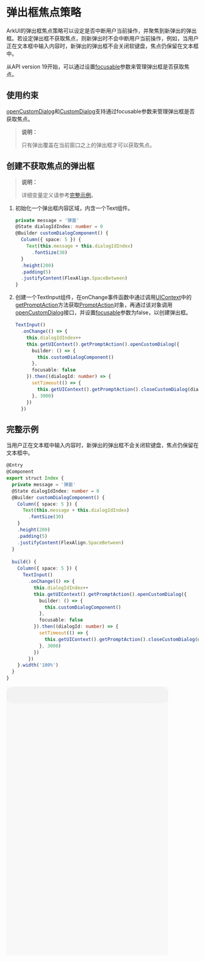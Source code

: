 # 弹出框焦点策略
ArkUI的弹出框焦点策略可以设定是否中断用户当前操作，并聚焦到新弹出的弹出框。若设定弹出框不获取焦点，则新弹出时不会中断用户当前操作，例如，当用户正在文本框中输入内容时，新弹出的弹出框不会关闭软键盘，焦点仍保留在文本框中。

从API version 19开始，可以通过设置[focusable](../reference/apis-arkui/js-apis-promptAction.md#basedialogoptions11)参数来管理弹出框是否获取焦点。

## 使用约束

[openCustomDialog](arkts-uicontext-custom-dialog.md)和[CustomDialog](arkts-common-components-custom-dialog.md)支持通过focusable参数来管理弹出框是否获取焦点。

> **说明：**
> 
> 只有弹出覆盖在当前窗口之上的弹出框才可以获取焦点。

## 创建不获取焦点的弹出框

> **说明：**
> 
> 详细变量定义请参考[完整示例](#完整示例)。

1. 初始化一个弹出框内容区域，内含一个Text组件。

   ```ts
   private message = '弹窗'
   @State dialogIdIndex: number = 0
   @Builder customDialogComponent() {
     Column({ space: 5 }) {
       Text(this.message + this.dialogIdIndex)
         .fontSize(30)
     }
     .height(200)
     .padding(5)
     .justifyContent(FlexAlign.SpaceBetween)
   }
   ```

2. 创建一个TextInput组件，在onChange事件函数中通过调用[UIContext](../reference/apis-arkui/js-apis-arkui-UIContext.md#uicontext)中的[getPromptAction](../reference/apis-arkui/js-apis-arkui-UIContext.md#getpromptaction)方法获取[PromptAction](../reference/apis-arkui/js-apis-arkui-UIContext.md#promptaction)对象，再通过该对象调用[openCustomDialog](../reference/apis-arkui/js-apis-arkui-UIContext.md#opencustomdialog12)接口，并设置[focusable](../reference/apis-arkui/js-apis-promptAction.md#basedialogoptions11)参数为false，以创建弹出框。

   ```ts
   TextInput()
     .onChange(() => {
       this.dialogIdIndex++
       this.getUIContext().getPromptAction().openCustomDialog({
         builder: () => {
           this.customDialogComponent()
         },
         focusable: false
       }).then((dialogId: number) => {
         setTimeout(() => {
           this.getUIContext().getPromptAction().closeCustomDialog(dialogId);
         }, 3000)
       })
     })
   ```

## 完整示例

当用户正在文本框中输入内容时，新弹出的弹出框不会关闭软键盘，焦点仍保留在文本框中。

  ```ts
  @Entry
  @Component
  export struct Index {
    private message = '弹窗'
    @State dialogIdIndex: number = 0
    @Builder customDialogComponent() {
      Column({ space: 5 }) {
        Text(this.message + this.dialogIdIndex)
          .fontSize(30)
      }
      .height(200)
      .padding(5)
      .justifyContent(FlexAlign.SpaceBetween)
    }

    build() {
      Column({ space: 5 }) {
        TextInput()
          .onChange(() => {
            this.dialogIdIndex++
            this.getUIContext().getPromptAction().openCustomDialog({
              builder: () => {
                this.customDialogComponent()
              },
              focusable: false
            }).then((dialogId: number) => {
              setTimeout(() => {
                this.getUIContext().getPromptAction().closeCustomDialog(dialogId);
              }, 3000)
            })
          })
      }.width('100%')
    }
  }
  ```
![dialog-focusable-demo1](figures/dialog-focusable-demo1.gif)
